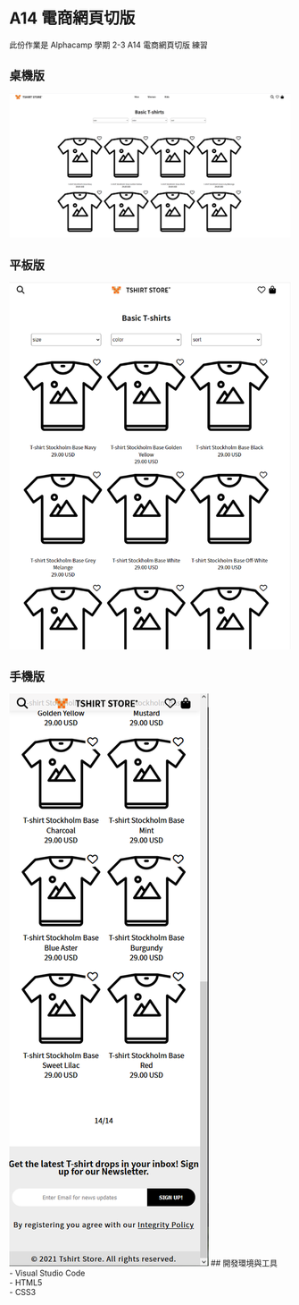 # A14 電商網頁切版

此份作業是 Alphacamp 學期 2-3 A14 電商網頁切版 練習

## 桌機版

<img src="./img/computer.png">

## 平板版
<img src="./img/ipad.png">

## 手機版
<img src="./img/phone.png">
## 開發環境與工具 <br>
- Visual Studio Code <br>
- HTML5 <br>
- CSS3 <br>
